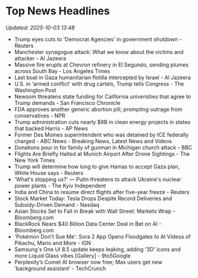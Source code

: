 # Top News Headlines

_Updated: 2025-10-03 13:48_

- Trump eyes cuts to 'Democrat Agencies' in government shutdown - Reuters
- Manchester synagogue attack: What we know about the victims and attacker - Al Jazeera
- Massive fire erupts at Chevron refinery in El Segundo, sending plumes across South Bay - Los Angeles Times
- Last boat in Gaza humanitarian flotilla intercepted by Israel - Al Jazeera
- U.S. in ‘armed conflict’ with drug cartels, Trump tells Congress - The Washington Post
- Newsom threatens state funding for California universities that agree to Trump demands - San Francisco Chronicle
- FDA approves another generic abortion pill, prompting outrage from conservatives - NPR
- Trump administration cuts nearly $8B in clean energy projects in states that backed Harris - AP News
- Former Des Moines superintendent who was detained by ICE federally charged - ABC News - Breaking News, Latest News and Videos
- Donations pour in for family of gunman in Michigan church attack - BBC
- Flights Are Briefly Halted at Munich Airport After Drone Sightings - The New York Times
- Trump will determine how long to give Hamas to accept Gaza plan, White House says - Reuters
- 'What's stopping us?' — Putin threatens to attack Ukraine's nuclear power plants - The Kyiv Independent
- India and China to resume direct flights after five-year freeze - Reuters
- Stock Market Today: Tesla Drops Despite Record Deliveries and Subsidy-Driven Demand - Nasdaq
- Asian Stocks Set to Fall in Break with Wall Street: Markets Wrap - Bloomberg.com
- BlackRock Nears $40 Billion Data Center Deal in Bet on AI - Bloomberg.com
- 'Pokémon Don't Sue Me': Sora 2 App Opens Floodgates to AI Videos of Pikachu, Mario and More - IGN
- Samsung's One UI 8.5 update keeps leaking, adding '3D' icons and more Liquid Glass vibes [Gallery] - 9to5Google
- Perplexity’s Comet AI browser now free; Max users get new ‘background assistant’ - TechCrunch